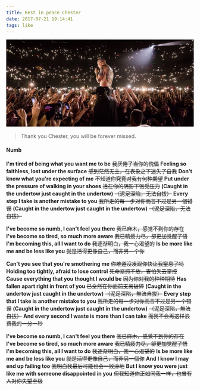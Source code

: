 ```yaml
---
title: Rest in peace Chester
date: 2017-07-21 19:14:41
tags: like
---
```

![chester.jpg](/images/chester.jpg "Chester Bennington")
> Thank you Chester, you will be forever missed.

<!--more-->
#### Numb
**I'm tired of being what you want me to be**
~~我厌倦了当你的傀儡~~
**Feeling so faithless, lost under the surface**
~~感到茫然无主，在表象之下迷失了自我~~
**Don't know what you're expecting of me**
~~不知道你究竟对我有何种期望~~
**Put under the pressure of walking in your shoes**
~~活在你的阴影下饱受压力~~
**(Caught in the undertow just caught in the undertow)**
~~（泥足深陷，无法自拔）~~
**Every step I take is another mistake to you**
~~我所走的每一步对你而言不过是另一個错误~~
**(Caught in the undertow just caught in the undertow)**
~~（泥足深陷，无法自拔）~~

**I've become so numb, I can't feel you there**
~~我已麻木，感觉不到你的存在~~
**I've become so tired, so much more aware**
~~我已精疲力尽，卻更加觉醒了悟~~
**I'm becoming this, all I want to do**
~~我逐渐明白，我一心渴望的~~
**Is be more like me and be less like you**
~~就是活得更像自己，而非另一个你~~

**Can't you see that you're smothering me**
~~你难道沒发现你快让我窒息了吗~~
**Holding too tightly, afraid to lose control**
~~死命紧抓不放，害怕失去掌控~~
**Cause everything that you thought I would be**
~~因为你对我的种种期待~~
**Has fallen apart right in front of you**
~~已全然在你面前支离破碎~~
**(Caught in the undertow just caught in the undertow)**
~~（泥足深陷，無法自拔）~~
**Every step that I take is another mistake to you**
~~我所走的每一步对你而言不过是另一个错误~~
**(Caught in the undertow just caught in the undertow)**
~~（泥足深陷，無法自拔）~~
**And every second I waste is more than I can take**
~~而我不会再这样浪费我的一分一秒~~

**I've become so numb, I can't feel you there**
~~我已麻木，感覺不到你的存在~~
**I've become so tired, so much more aware**
~~我已精疲力尽，卻更加觉醒了悟~~
**I'm becoming this, all I want to do**
~~我逐渐明白，我一心渴望的~~
**Is be more like me and be less like you**
~~就是活得更像自己，而非另一個你~~
**And I know I may end up failing too**
~~我明白我最后可能也会一败涂地~~
**But I know you were just like me with someone disappointed in you**
~~但我知道你正如同我一样，也曾有人对你失望至极~~
